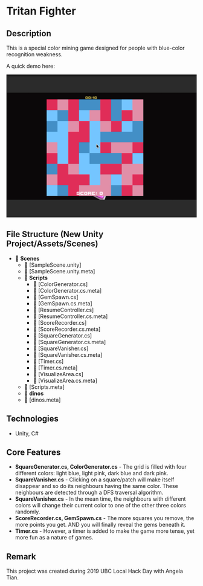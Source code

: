 # Tritan Fighter
## Description
This is a special color mining game designed for people with blue-color recognition weakness.

A quick demo here:

![Tritan Fighter Game Demo v.1.0](Demo/tritan_fighter_demo.GIF)

## File Structure (New Unity Project/Assets/Scenes)
- 📂 __Scenes__
   - 📄 [SampleScene.unity]
   - 📄 [SampleScene.unity.meta]
   - 📂 __Scripts__
     - 📄 [ColorGenerator.cs]
     - 📄 [ColorGenerator.cs.meta]
     - 📄 [GemSpawn.cs]
     - 📄 [GemSpawn.cs.meta]
     - 📄 [ResumeController.cs]
     - 📄 [ResumeController.cs.meta]
     - 📄 [ScoreRecorder.cs]
     - 📄 [ScoreRecorder.cs.meta]
     - 📄 [SquareGenerator.cs]
     - 📄 [SquareGenerator.cs.meta]
     - 📄 [SquareVanisher.cs]
     - 📄 [SquareVanisher.cs.meta]
     - 📄 [Timer.cs]
     - 📄 [Timer.cs.meta]
     - 📄 [VisualizeArea.cs]
     - 📄 [VisualizeArea.cs.meta]
   - 📄 [Scripts.meta]
   - 📂 __dinos__
   - 📄 [dinos.meta]

## Technologies
- Unity, C#

## Core Features
- **SquareGenerator.cs, ColorGenerator.cs** - The grid is filled with four different colors: light blue, light pink, dark blue and dark pink.
- **SquareVanisher.cs** - Clicking on a square/patch will make itself disappear and so do its neighbours having the same color. These neighbours are detected through a DFS traversal algorithm.
- **SquareVanisher.cs** - In the mean time, the neighbours with different colors will change their current color to one of the other three colors randomly.
- **ScoreRecorder.cs, GemSpawn.cs** - The more squares you remove, the more points you get. AND you will finally reveal the gems beneath it.
- **Timer.cs** - However, a timer is added to make the game more tense, yet more fun as a nature of games.

## Remark
This project was created during 2019 UBC Local Hack Day with Angela Tian.